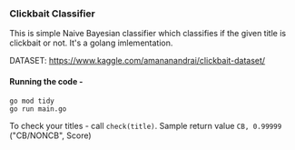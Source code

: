 ### Clickbait Classifier
This is simple Naive Bayesian classifier which classifies if the given title is clickbait or not. It's a golang imlementation.

DATASET: https://www.kaggle.com/amananandrai/clickbait-dataset/

#### Running the code -
```
go mod tidy
go run main.go
```

To check your titles - call `check(title)`. Sample return value `CB, 0.99999` ("CB/NONCB", Score)